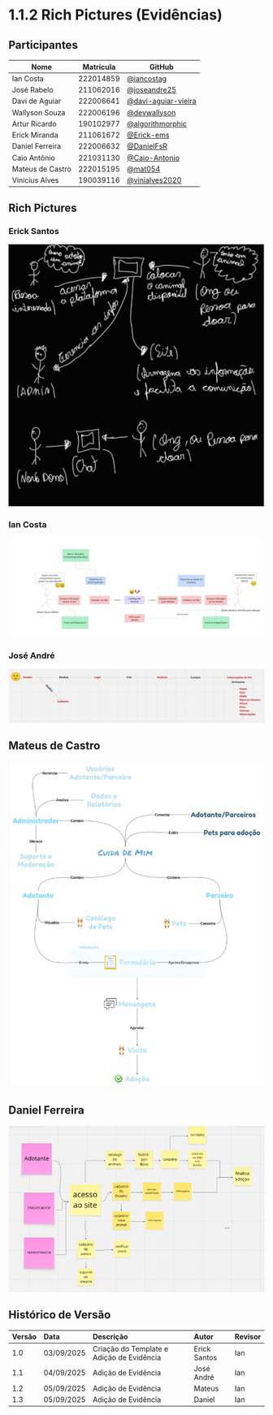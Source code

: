 # 1.1.2 Rich Pictures (Evidências)

## Participantes

| Nome | Matrícula | GitHub |
|------|-----------|--------|
| Ian Costa | 222014859 | [@iancostag](https://github.com/iancostag) |
| José Rabelo | 211062016 | [@joseandre25](https://github.com/joseandre25) |
| Davi de Aguiar | 222006641 | [@davi-aguiar-vieira](https://github.com/davi-aguiar-vieira) |
| Wallyson Souza | 222006196 | [@devwallyson](https://github.com/devwallyson) |
| Artur Ricardo | 190102977 | [@algorithmorphic](https://github.com/algorithmorphic) |
| Erick Miranda | 211061672 | [@Erick-ems](https://github.com/Erick-ems) |
| Daniel Ferreira | 222006632 | [@DanielFsR](https://github.com/DanielFsR) |
| Caio Antônio | 221031130 | [@Caio-Antonio](https://github.com/Caio-Antonio) |
| Mateus de Castro | 222015195 | [@mat054](https://github.com/mat054) |
| Vinicius Alves | 190039116 | [@vinialves2020](https://github.com/vinialves2020) |


## Rich Pictures

### Erick Santos
![alt text](./rich_pictures/rich_picture_erick.png)


### Ian Costa
![Rich Picture Ian Costa](./rich_pictures/rich_picture_ian.png)

### José André
![Rich Picture José André](./rich_pictures/rich_picture_jose.png)

## Mateus de Castro
![Rich Picture Mateus](rich_picture.jpg)

## Daniel Ferreira
![Rich Picture Daniel](./rich_pictures/rich_picture_daniel.PNG)


## Histórico de Versão

| Versão | Data | Descrição | Autor | Revisor |
| :--- | :--- | :--- | :--- | :--- |
| 1.0 | 03/09/2025 | Criação do Template e Adição de Evidência | Erick Santos | Ian |
| 1.1 | 04/09/2025 | Adição de Evidência | José André | Ian |
| 1.2 | 05/09/2025 | Adição de Evidência | Mateus | Ian |
| 1.3 | 05/09/2025 | Adição de Evidência | Daniel | Ian |

